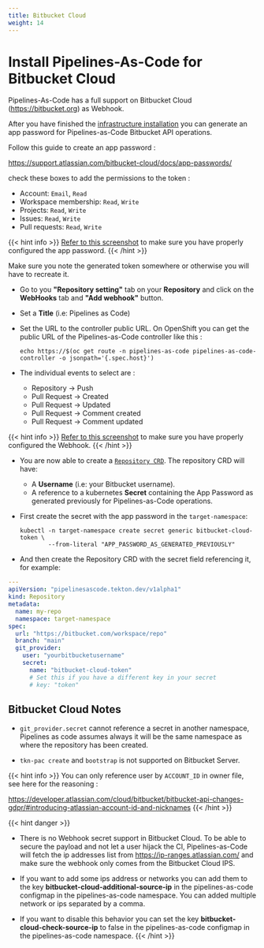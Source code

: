 ```yaml
---
title: Bitbucket Cloud
weight: 14
---
```

# Install Pipelines-As-Code for Bitbucket Cloud

Pipelines-As-Code has a full support on Bitbucket Cloud
(<https://bitbucket.org>) as Webhook.

After you have finished the [infrastructure installation](install.md#install-pipelines-as-code-infrastructure) you can generate an app password for Pipelines-as-Code Bitbucket API operations.

Follow this guide to create an app password :

<https://support.atlassian.com/bitbucket-cloud/docs/app-passwords/>

check these boxes to add the permissions to the token :

- Account: `Email`, `Read`
- Workspace membership: `Read`, `Write`
- Projects: `Read`, `Write`
- Issues: `Read`, `Write`
- Pull requests: `Read`, `Write`

{{< hint info >}}
[Refer to this screenshot](/images/bitbucket-cloud-create-secrete.png) to make sure you have properly configured the app password.
{{< /hint >}}

Make sure you note the generated token somewhere or otherwise you will have to
recreate it.

- Go to you **"Repository setting"** tab on your **Repository** and click on the
  **WebHooks** tab and **"Add webhook"** button.

- Set a **Title** (i.e: Pipelines as Code)

- Set the URL to the controller public URL. On OpenShift you can get the public URL of the Pipelines-as-Code
  controller like this :

  ```shell
  echo https://$(oc get route -n pipelines-as-code pipelines-as-code-controller -o jsonpath='{.spec.host}')
  ```

- The individual events to select are :
  - Repository -> Push
  - Pull Request -> Created
  - Pull Request -> Updated
  - Pull Request -> Comment created
  - Pull Request -> Comment updated

{{< hint info >}}
[Refer to this screenshot](/images/bitbucket-cloud-create-webhook.png) to make sure you have properly configured the Webhook.
{{< /hint >}}

- You are now able to create a [`Repository CRD`](../../guide/repositorycrd/).
  The repository CRD will have:
  
  - A **Username** (i.e: your Bitbucket username).
  - A reference to a kubernetes **Secret** containing the App Password as generated previously for Pipelines-as-Code operations.
  
- First create the secret with the app password in the `target-namespace`:

  ```shell
  kubectl -n target-namespace create secret generic bitbucket-cloud-token \
          --from-literal "APP_PASSWORD_AS_GENERATED_PREVIOUSLY"
  ```

- And then create the Repository CRD with the secret field referencing it, for example:

```yaml
---
apiVersion: "pipelinesascode.tekton.dev/v1alpha1"
kind: Repository
metadata:
  name: my-repo
  namespace: target-namespace
spec:
  url: "https://bitbucket.com/workspace/repo"
  branch: "main"
  git_provider:
    user: "yourbitbucketusername"
    secret:
      name: "bitbucket-cloud-token"
      # Set this if you have a different key in your secret
      # key: "token"
```

## Bitbucket Cloud Notes

- `git_provider.secret` cannot reference a secret in another namespace,
  Pipelines as code assumes always it will be the same namespace as where the
  repository has been created.

- `tkn-pac create` and `bootstrap` is not supported on Bitbucket Server.

{{< hint info >}}
You can only reference user by `ACCOUNT_ID` in owner file, see here for the
reasoning :

<https://developer.atlassian.com/cloud/bitbucket/bitbucket-api-changes-gdpr/#introducing-atlassian-account-id-and-nicknames>
{{< /hint >}}

{{< hint danger >}}

- There is no Webhook secret support in Bitbucket Cloud. To be able to secure
  the payload and not let a user hijack the CI, Pipelines-as-Code will fetch the
  ip addresses list from <https://ip-ranges.atlassian.com/> and make sure the
  webhook only comes from the Bitbucket Cloud IPS.
- If you want to add some ips address or networks you can add them to the
  key **bitbucket-cloud-additional-source-ip** in the pipelines-as-code
  configmap in the pipelines-as-code namespace.  You can added multiple
  network or ips separated by a comma.

- If you want to disable this behavior you can set the key
  **bitbucket-cloud-check-source-ip** to false in the pipelines-as-code
  configmap in the pipelines-as-code namespace.
{{< /hint >}}
